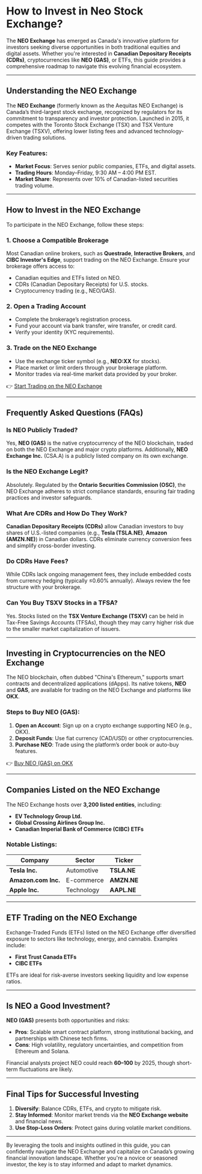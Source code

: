 # How to Invest in Neo Stock Exchange?

The **NEO Exchange** has emerged as Canada's innovative platform for investors seeking diverse opportunities in both traditional equities and digital assets. Whether you're interested in **Canadian Depositary Receipts (CDRs)**, cryptocurrencies like **NEO (GAS)**, or ETFs, this guide provides a comprehensive roadmap to navigate this evolving financial ecosystem.

---

## Understanding the NEO Exchange

The **NEO Exchange** (formerly known as the Aequitas NEO Exchange) is Canada’s third-largest stock exchange, recognized by regulators for its commitment to transparency and investor protection. Launched in 2015, it competes with the Toronto Stock Exchange (TSX) and TSX Venture Exchange (TSXV), offering lower listing fees and advanced technology-driven trading solutions.

### Key Features:
- **Market Focus**: Serves senior public companies, ETFs, and digital assets.
- **Trading Hours**: Monday–Friday, 9:30 AM – 4:00 PM EST.
- **Market Share**: Represents over 10% of Canadian-listed securities trading volume.

---

## How to Invest in the NEO Exchange

To participate in the NEO Exchange, follow these steps:

### 1. **Choose a Compatible Brokerage**
Most Canadian online brokers, such as **Questrade**, **Interactive Brokers**, and **CIBC Investor's Edge**, support trading on the NEO Exchange. Ensure your brokerage offers access to:
- Canadian equities and ETFs listed on NEO.
- CDRs (Canadian Depositary Receipts) for U.S. stocks.
- Cryptocurrency trading (e.g., NEO/GAS).

### 2. **Open a Trading Account**
- Complete the brokerage’s registration process.
- Fund your account via bank transfer, wire transfer, or credit card.
- Verify your identity (KYC requirements).

### 3. **Trade on the NEO Exchange**
- Use the exchange ticker symbol (e.g., **NEO:XX** for stocks).
- Place market or limit orders through your brokerage platform.
- Monitor trades via real-time market data provided by your broker.

👉 [Start Trading on the NEO Exchange](https://bit.ly/okx-bonus)

---

## Frequently Asked Questions (FAQs)

### **Is NEO Publicly Traded?**
Yes, **NEO (GAS)** is the native cryptocurrency of the NEO blockchain, traded on both the NEO Exchange and major crypto platforms. Additionally, **NEO Exchange Inc.** (CSA.A) is a publicly listed company on its own exchange.

### **Is the NEO Exchange Legit?**
Absolutely. Regulated by the **Ontario Securities Commission (OSC)**, the NEO Exchange adheres to strict compliance standards, ensuring fair trading practices and investor safeguards.

### **What Are CDRs and How Do They Work?**
**Canadian Depositary Receipts (CDRs)** allow Canadian investors to buy shares of U.S.-listed companies (e.g., **Tesla (TSLA.NE)**, **Amazon (AMZN.NE)**) in Canadian dollars. CDRs eliminate currency conversion fees and simplify cross-border investing.

### **Do CDRs Have Fees?**
While CDRs lack ongoing management fees, they include embedded costs from currency hedging (typically ≤0.60% annually). Always review the fee structure with your brokerage.

### **Can You Buy TSXV Stocks in a TFSA?**
Yes. Stocks listed on the **TSX Venture Exchange (TSXV)** can be held in Tax-Free Savings Accounts (TFSAs), though they may carry higher risk due to the smaller market capitalization of issuers.

---

## Investing in Cryptocurrencies on the NEO Exchange

The NEO blockchain, often dubbed "China's Ethereum," supports smart contracts and decentralized applications (dApps). Its native tokens, **NEO** and **GAS**, are available for trading on the NEO Exchange and platforms like **OKX**.

### Steps to Buy NEO (GAS):
1. **Open an Account**: Sign up on a crypto exchange supporting NEO (e.g., OKX).
2. **Deposit Funds**: Use fiat currency (CAD/USD) or other cryptocurrencies.
3. **Purchase NEO**: Trade using the platform’s order book or auto-buy features.

👉 [Buy NEO (GAS) on OKX](https://bit.ly/okx-bonus)

---

## Companies Listed on the NEO Exchange

The NEO Exchange hosts over **3,200 listed entities**, including:
- **EV Technology Group Ltd.**
- **Global Crossing Airlines Group Inc.**
- **Canadian Imperial Bank of Commerce (CIBC) ETFs**

### Notable Listings:
| Company | Sector | Ticker |
|--------|--------|--------|
| **Tesla Inc.** | Automotive | **TSLA.NE** |
| **Amazon.com Inc.** | E-commerce | **AMZN.NE** |
| **Apple Inc.** | Technology | **AAPL.NE** |

---

## ETF Trading on the NEO Exchange

Exchange-Traded Funds (ETFs) listed on the NEO Exchange offer diversified exposure to sectors like technology, energy, and cannabis. Examples include:
- **First Trust Canada ETFs**
- **CIBC ETFs**

ETFs are ideal for risk-averse investors seeking liquidity and low expense ratios.

---

## Is NEO a Good Investment?

**NEO (GAS)** presents both opportunities and risks:
- **Pros**: Scalable smart contract platform, strong institutional backing, and partnerships with Chinese tech firms.
- **Cons**: High volatility, regulatory uncertainties, and competition from Ethereum and Solana.

Financial analysts project NEO could reach **$60–$100** by 2025, though short-term fluctuations are likely.

---

## Final Tips for Successful Investing
1. **Diversify**: Balance CDRs, ETFs, and crypto to mitigate risk.
2. **Stay Informed**: Monitor market trends via the **NEO Exchange website** and financial news.
3. **Use Stop-Loss Orders**: Protect gains during volatile market conditions.

---

By leveraging the tools and insights outlined in this guide, you can confidently navigate the NEO Exchange and capitalize on Canada’s growing financial innovation landscape. Whether you're a novice or seasoned investor, the key is to stay informed and adapt to market dynamics.